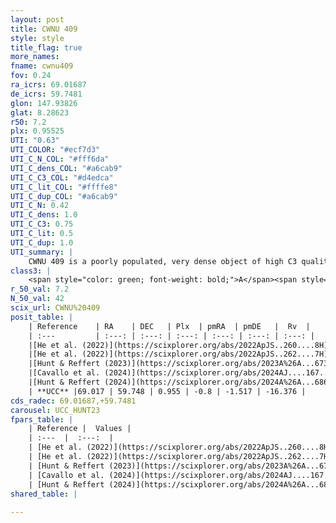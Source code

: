 ```yaml
---
layout: post
title: CWNU 409
style: style
title_flag: true
more_names: 
fname: cwnu409
fov: 0.24
ra_icrs: 69.01687
de_icrs: 59.7481
glon: 147.93826
glat: 8.28623
r50: 7.2
plx: 0.95525
UTI: "0.63"
UTI_COLOR: "#ecf7d3"
UTI_C_N_COL: "#fff6da"
UTI_C_dens_COL: "#a6cab9"
UTI_C_C3_COL: "#d4edca"
UTI_C_lit_COL: "#ffffe8"
UTI_C_dup_COL: "#a6cab9"
UTI_C_N: 0.42
UTI_C_dens: 1.0
UTI_C_C3: 0.75
UTI_C_lit: 0.5
UTI_C_dup: 1.0
UTI_summary: |
    CWNU 409 is a poorly populated, very dense object of high C3 quality. It was recently reported but it is moderately studied in the literature.
class3: |
    <span style="color: green; font-weight: bold;">A</span><span style="color: #FFC300; font-weight: bold;">B</span>
r_50_val: 7.2
N_50_val: 42
scix_url: CWNU%20409
posit_table: |
    | Reference    | RA    | DEC   | Plx  | pmRA  | pmDE   |  Rv  |
    | :---         | :---: | :---: | :---: | :---: | :---: | :---: |
    |[He et al. (2022)](https://scixplorer.org/abs/2022ApJS..260....8H) | 69.023 | 59.75 | 0.96 | -0.79 | -1.43 | -- |
    |[He et al. (2022)](https://scixplorer.org/abs/2022ApJS..262....7H) | 69.0 | 59.718 | 0.956 | -0.687 | -1.55 | -- |
    |[Hunt & Reffert (2023)](https://scixplorer.org/abs/2023A%26A...673A.114H) | 69.007 | 59.735 | 0.961 | -0.802 | -1.473 | -16.03 |
    |[Cavallo et al. (2024)](https://scixplorer.org/abs/2024AJ....167...12C) | 69.048 | 59.74 | 0.974 | -- | -- | -- |
    |[Hunt & Reffert (2024)](https://scixplorer.org/abs/2024A%26A...686A..42H) | 69.007 | 59.735 | 0.961 | -0.802 | -1.473 | -16.03 |
    | **UCC** |69.017 | 59.748 | 0.955 | -0.8 | -1.517 | -16.376 | 
cds_radec: 69.01687,+59.7481
carousel: UCC_HUNT23
fpars_table: |
    | Reference |  Values |
    | :---  |  :---:  |
    | [He et al. (2022)](https://scixplorer.org/abs/2022ApJS..260....8H) | `AG=1.7, m-M=10.25, logAge=7.0, Z=0.014` |
    | [He et al. (2022)](https://scixplorer.org/abs/2022ApJS..262....7H) | `A0=1.75, logAge=8.7` |
    | [Hunt & Reffert (2023)](https://scixplorer.org/abs/2023A%26A...673A.114H) | `AV50=1.262, diffAV50=0.747, MOD50=9.955, logAge50=7.159` |
    | [Cavallo et al. (2024)](https://scixplorer.org/abs/2024AJ....167...12C) | `AV50=1.54, dMod50=10.31, logAge50=6.86, [Fe/H]50=0.26` |
    | [Hunt & Reffert (2024)](https://scixplorer.org/abs/2024A%26A...686A..42H) | `MassJ=96.6676` |
shared_table: |
    
---
```

